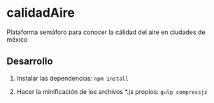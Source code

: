 # calidadAire
Plataforma semáforo para conocer la cálidad del aire en ciudades de méxico


## Desarrollo
1. Instalar las dependencias: `npm install`

2. Hacer la minificación de los archivos *.js propios: `gulp compressjs`